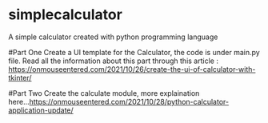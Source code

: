 # simplecalculator
A simple calculator created with python programming language

#Part One
Create a UI template for the Calculator, the code is under main.py file. Read all the information about this part through this article : https://onmouseentered.com/2021/10/26/create-the-ui-of-calculator-with-tkinter/

#Part Two
Create the calculate module, more explaination here...https://onmouseentered.com/2021/10/28/python-calculator-application-update/
